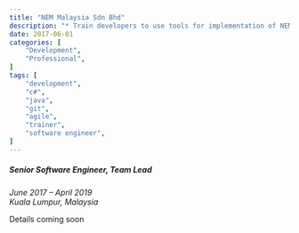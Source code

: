 ```yaml
---
title: "NEM Malaysia Sdn Bhd"
description: "* Train developers to use tools for implementation of NEM technology and develop/enhance (using Java and C#) tools to ease developers’ job as much as possible.\n* Lead the tech team (using Agile software development) to effectively deliver trainings, development deliverables and documentation, to developers and users.\n* Conduct developer workshops in Argentina, Australia, China, Colombia, Dubai, Indonesia, Malaysia, New Zealand, Philippines, Singapore, South Korea, Vietnam and Uruguay."
date: 2017-06-01
categories: [
    "Development",
    "Professional",
]
tags: [
    "development",
    "c#",
    "java",
    "git",
    "agile",
    "trainer",
    "software engineer",
]
---
```


##### Senior Software Engineer, Team Lead
*June 2017 – April 2019*  
*Kuala Lumpur, Malaysia*

Details coming soon